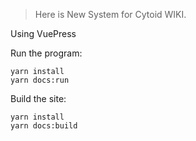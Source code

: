 > Here is New System for Cytoid WIKI.

Using VuePress

Run the program:
```
yarn install
yarn docs:run
```

Build the site:
```
yarn install
yarn docs:build
```

